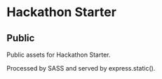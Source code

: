 # Hackathon Starter

## Public

Public assets for Hackathon Starter.

Processed by SASS and served by express.static().